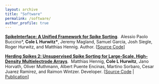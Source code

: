 ```yaml
---
layout: archive
title: "Software"
permalink: /software/
author_profile: true
---
```


<p>
<a href="https://github.com/SpikeInterface"><b>SpikeInterface: A Unified Framework for Spike Sorting</b></a>.&nbsp; Alessio Paolo Buccino*, <b>Cole L Hurwitz*</b>, Jeremy Magland, Samuel Garcia, Josh Siegle, Roger Hurwitz, and Matthias Hennig. Author. [<a href="https://github.com/SpikeInterface">Source Code</a>]
</p>

<p>
<a href="https://github.com/mhhennig/HS2"><b>Herding Spikes 2: Unsupervised Spike Sorting for Large-Scale, High-Density Multielectrode Arrays</b></a>.&nbsp; Matthias Hennig, <b>Cole L Hurwitz</b>, Jano Horvath, Oliver Muthmann, Albert Puente Encinas, Martino Sorbaro, Cesar Juarez Ramirez, and Raimon Wintzer. Developer. [<a href="https://github.com/mhhennig/HS2">Source Code</a>
| <a href="https://www.sciencedirect.com/science/article/pii/S221112471730236X">Publication</a>]
</p>
